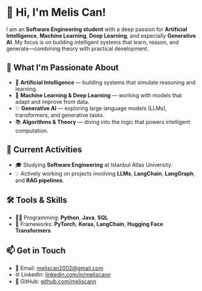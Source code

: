 # 👋 Hi, I'm Melis Can!

I am an **Software Engineering student** with a deep passion for **Artificial Intelligence**, **Machine Learning**, **Deep Learning**, and especially **Generative AI**. My focus is on building intelligent systems that learn, reason, and generate—combining theory with practical development.

## 🤖 What I'm Passionate About

- 🧠 **Artificial Intelligence** — building systems that simulate reasoning and learning.
- 🧬 **Machine Learning & Deep Learning** — working with models that adapt and improve from data.
- ✨ **Generative AI** — exploring large language models (LLMs), transformers, and generative tasks.
- 📚 **Algorithms & Theory** — diving into the logic that powers intelligent computation.

## 🚀 Current Activities

- 🎓 Studying **Software Engineering** at Istanbul Atlas University.
- 💡 Actively working on projects involving **LLMs**, **LangChain**, **LangGraph**, and **RAG pipelines**.

## 🛠 Tools & Skills

- 👨‍💻 Programming: **Python**, **Java**, **SQL**
- 🧰 Frameworks: **PyTorch**, **Keras**, **LangChain**, **Hugging Face Transformers**

## 📫 Get in Touch

- 📧 Email: [meliscan2002@gmail.com](mailto:meliscan2002@gmail.com)
- 🌐 LinkedIn: [linkedin.com/in/meliscann](https://linkedin.com/in/meliscann)
- 💼 GitHub: [github.com/meliscann](https://github.com/meliscann)
